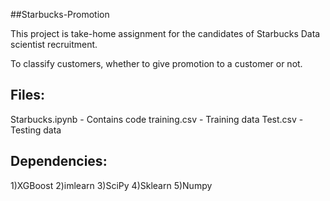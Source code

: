 ##Starbucks-Promotion

This project is take-home assignment for the candidates of Starbucks Data scientist recruitment.

To classify customers, whether to give promotion to a customer or not.

## Files:
Starbucks.ipynb - Contains code
training.csv - Training data
Test.csv - Testing data

## Dependencies:
1)XGBoost 2)imlearn 3)SciPy 4)Sklearn 5)Numpy
